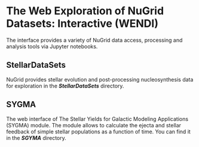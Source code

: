 # The Web Exploration of NuGrid Datasets: Interactive (WENDI)

The interface provides a variety of NuGrid data access, processing and analysis tools via Jupyter notebooks.



## StellarDataSets

NuGrid provides stellar evolution and post-processing nucleosynthesis data for exploration in the ***StellarDataSets*** directory.


## SYGMA

The web interface of The Stellar Yields for Galactic Modeling Applications (SYGMA) module.
The module allows to calculate the ejecta and stellar feedback of simple stellar populations as a function of time.
You can find it in the ***SGYMA*** directory.


